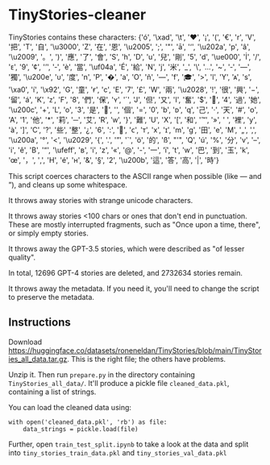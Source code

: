 # TinyStories-cleaner

TinyStories contains these characters: {'ó', '\xad', '\t', '❤', '¡', '(', '€', 'r', 'V', '把', 'T', '自', '\u3000', 'Z', '在', '恩', '\u2005', ';', '"', 'ā', '‘', '\u202a', 'p', 'â', '\u2009', '。', ')', '應', '了', '會', 'S', 'h', 'D', 'u', '兒', '剛', '5', 'd', '\ue000', 'İ', '/', 'ᴇ', '9', '¢', '’', '‑', 'è', '當', '\uf04a', 'É', '給', 'N', 'j', '米', '_', '\\', '…', '~', '‐', '―', '獨', '\u200e', 'ᴜ', '度', 'n', 'P', '�', 'a', 'O', 'ñ', '—', 'f', '🎓', '>', 'l', 'Y', 'ᴀ', 's', '\xa0', 'í', '\x92', 'G', '童', 'ғ', 'c', 'E', '7', '£', 'W', '兩', '\u2028', '!', '很', '興', '−', '留', 'á', 'K', 'ᴢ', 'F', '8', '們', '保', 'ʏ', '´', 'J', '但', '又', 'I', '奮', '$', '🤩', '4', '過', '她', '\u200c', '+', 'L', 'o', '3', '是', '🌴', '️', '個', '=', '0', 'b', 'ᴅ', 'q', '己', '·', '天', '#', 'ᴏ', 'A', '1', '他', '*', '莉', '─', '艾', 'R', 'ᴡ', '}', '難', 'U', 'X', '[', '和', '™', '»', ' ', '裡', 'y', 'à', ']', 'C', '?', '些', '整', '¿', '6', ':', '🍌', 'ᴄ', 'ᴛ', 'x', 'ɪ', 'm', 'g', '田', 'e', 'M', '„', ',', '\u200a', '°', '<', '\u2029', '{', '.', '”', '`', 'ö', '的', 'ß', "'", 'Q', 'ú', '%', '分', 'v', '–', 'і', 'ê', 'B', '“', '\ufeff', 'ʙ', 'i', 'z', '«', '@', '-', '一', 'ï', 't', 'w', '巴', '到', '玉', 'k', 'œ', '，', '‚', 'H', 'é', 'ʜ', '&', '§', '2', '\u200b', '這', '答', '高', '|', '時'}

This script coerces characters to the ASCII range when possible (like — and ”), and cleans up some whitespace.

It throws away stories with strange unicode characters.

It throws away stories <100 chars or ones that don't end in punctuation. These are mostly interrupted fragments, such as "Once upon a time, there", or simply empty stories.

It throws away the GPT-3.5 stories, which were described as "of lesser quality".

In total, 12696 GPT-4 stories are deleted, and 2732634 stories remain.

It throws away the metadata. If you need it, you'll need to change the script to preserve the metadata.

## Instructions

Download https://huggingface.co/datasets/roneneldan/TinyStories/blob/main/TinyStories_all_data.tar.gz. This is the right file; the others have problems.

Unzip it. Then run `prepare.py` in the directory containing `TinyStories_all_data/`. It'll produce a pickle file `cleaned_data.pkl`, containing a list of strings.

You can load the cleaned data using:

```
with open('cleaned_data.pkl', 'rb') as file:
	data_strings = pickle.load(file)
```

Further, open `train_test_split.ipynb` to take a look at the data and split into `tiny_stories_train_data.pkl` and `tiny_stories_val_data.pkl`